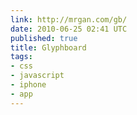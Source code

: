 ```yaml
---
link: http://mrgan.com/gb/
date: 2010-06-25 02:41 UTC
published: true
title: Glyphboard
tags:
- css
- javascript
- iphone
- app
---
```



